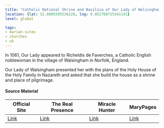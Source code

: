 ```yaml
---
title: "Catholic National Shrine and Basilica of Our Lady of Walsingham"
location: {lat: 52.8805595538228, lng: 0.852760715341141}
level: global

tags:
- marian-sites
- churches
- uk
---
```


In 1061, Our Lady appeared to Richeldis de Faverches, a Catholic English noblewoman in the village of Walsingham in Norfolk, England.

Our Lady of Walsingham presented her with the plans of the Holy House of the Holy Family in Nazareth and asked that she build the house as a shrine and place of pilgrimage.

#### Source Material

| Official Site | The Real Presence | Miracle Hunter | MaryPages |
| --- | --- | --- | --- |
| [Link](https://www.walsingham.org.uk/) | [Link](http://www.therealpresence.org/eucharst/misc/BVM/153_WALSINGHAM_60x96.pdf) | [Link](https://www.miraclehunter.com/marian_apparitions/approved_apparitions/walsingham/index.html) | [Link](https://www.marypages.com/our-lady-of-walsingham-en.html) |


